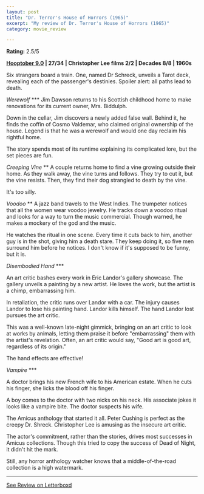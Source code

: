 ```yaml
---
layout: post
title: "Dr. Terror's House of Horrors (1965)"
excerpt: "My review of Dr. Terror's House of Horrors (1965)"
category: movie_review

---
```


**Rating:** 2.5/5

<b><a href="https://boxd.it/pOmcY/detail" rel="nofollow">Hooptober 9.0</a> | 27/34 | Christopher Lee films 2/2 | Decades 8/8 | 1960s</b>

Six strangers board a train. One, named Dr Schreck, unveils a Tarot deck, revealing each of the passenger's destinies. Spoiler alert: all paths lead to death.

<i>Werewolf</i> ***
Jim Dawson returns to his Scottish childhood home to make renovations for its current owner, Mrs. Biddulph.

Down in the cellar, Jim discovers a newly added false wall. Behind it, he finds the coffin of Cosmo Valdemar, who claimed original ownership of the house. Legend is that he was a werewolf and would one day reclaim his rightful home.

The story spends most of its runtime explaining its complicated lore, but the set pieces are fun.


<i>Creeping Vine</i> **
A couple returns home to find a vine growing outside their home. As they walk away, the vine turns and follows. They try to cut it, but the vine resists. Then, they find their dog strangled to death by the vine.

It's too silly.


<i>Voodoo</i> **
A jazz band travels to the West Indies. The trumpeter notices that all the women wear voodoo jewelry. He tracks down a voodoo ritual and looks for a way to turn the music commercial. Though warned, he makes a mockery of the god and the music.

He watches the ritual in one scene. Every time it cuts back to him, another guy is in the shot, giving him a death stare. They keep doing it, so five men surround him before he notices. I don't know if it's supposed to be funny, but it is.


<i>Disembodied Hand</i> ***

An art critic bashes every work in Eric Landor's gallery showcase. The gallery unveils a painting by a new artist. He loves the work, but the artist is a chimp, embarrassing him.

In retaliation, the critic runs over Landor with a car. The injury causes Landor to lose his painting hand. Landor kills himself. The hand Landor lost pursues the art critic.

This was a well-known late-night gimmick, bringing on an art critic to look at works by animals, letting them praise it before "embarrassing" them with the artist's revelation. Often, an art critic would say, "Good art is good art, regardless of its origin."

The hand effects are effective!


<i>Vampire</i> ***

A doctor brings his new French wife to his American estate. When he cuts his finger, she licks the blood off his finger.

A boy comes to the doctor with two nicks on his neck. His associate jokes it looks like a vampire bite. The doctor suspects his wife.


The Amicus anthology that started it all. Peter Cushing is perfect as the creepy Dr. Shreck. Christopher Lee is amusing as the insecure art critic.

The actor's commitment, rather than the stories, drives most successes in Amicus collections. Though this tried to copy the success of Dead of Night, it didn't hit the mark.

Still, any horror anthology watcher knows that a middle-of-the-road collection is a high watermark.

<hr>

[See Review on Letterboxd](https://boxd.it/5dBFc9)
